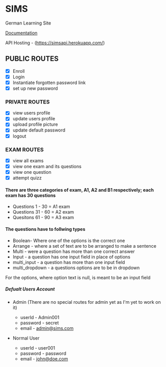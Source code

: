 # SIMS

German Learning Site

[Documentation](https://documenter.getpostman.com/view/6901755/SVtTyUS1)

API Hosting - (https://simsapi.herokuapp.com/)

## PUBLIC ROUTES

- [x] Enroll
- [x] Login
- [x] Instantiate forgotten password link
- [x] set up new password

### PRIVATE ROUTES

- [x] view users profile
- [x] update users profile
- [x] upload profile picture
- [x] update default password
- [x] logout

### EXAM ROUTES

- [x] view all exams
- [x] view one exam and its questions
- [x] view one question
- [x] attempt quizz

#### There are three categories of exam, A1, A2 and B1 respectively; each exam has 30 questions

- Questions 1 - 30 = A1 exam
- Questions 31 - 60 = A2 exam
- Quesitons 61 - 90 = A3 exam

#### The questions have to follwing types

- Boolean- Where one of the options is the correct one
- Arrange - where a set of text are to be arranged to make a sentence
- Multi - were a question has more than one correct answer
- Input - a question has one input field in place of options
- multi_input - a question has more than one input field
- multi_dropdown - a questions options are to be in dropdown

For the options, where option text is null, is meant to be an input field

##### Defualt Users Account

- Admin (There are no special routes for admin yet as I'm yet to work on it)
  - userId - Admin001
  - password - secret
  - email - admin@sims.com

- Normal User
  - userId - user001
  - password - password
  - email - john@doe.com

